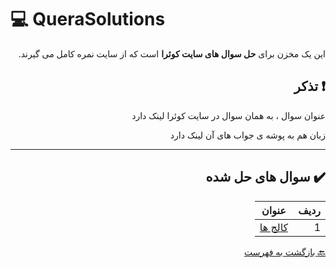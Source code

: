 # :computer: QueraSolutions

<div dir="rtl">

این یک مخزن برای **حل سوال های سایت کوئرا** است که از سایت نمره کامل می گیرند.

## :exclamation: تذکر


عنوان سوال ، به همان سوال در سایت کوئرا لینک دارد

زبان هم به پوشه ی جواب های آن لینک دارد

***

## :heavy_check_mark: سوال های حل شده

ردیف | عنوان  
 --- | --- 
1 | [کالج ها](https://b2n.ir/badihi-quera) |

 
 [:back: بازگشت به فهرست](#mag_right-فهرست-جداول)

